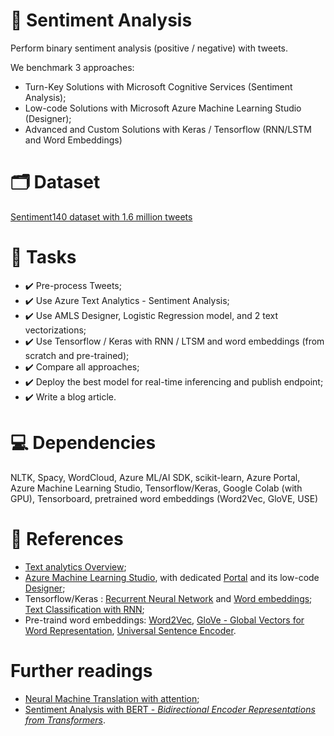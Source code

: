 # :dart: Sentiment Analysis
Perform binary sentiment analysis (positive / negative) with tweets.

We benchmark 3 approaches:
- Turn-Key Solutions with Microsoft Cognitive Services (Sentiment Analysis);
- Low-code Solutions with Microsoft Azure Machine Learning Studio (Designer);
- Advanced and Custom Solutions with Keras / Tensorflow (RNN/LSTM and Word Embeddings)

# :card_index_dividers: Dataset
[Sentiment140 dataset with 1.6 million tweets](https://www.kaggle.com/kazanova/sentiment140)

# :scroll: Tasks
- :heavy_check_mark: Pre-process Tweets;
- :heavy_check_mark: Use Azure Text Analytics - Sentiment Analysis;
- :heavy_check_mark: Use AMLS Designer, Logistic Regression model, and 2 text vectorizations;
- :heavy_check_mark: Use Tensorflow / Keras with RNN / LTSM and word embeddings (from scratch and pre-trained);
- :heavy_check_mark: Compare all approaches;
- :heavy_check_mark: Deploy the best model for real-time inferencing and publish endpoint;
- :heavy_check_mark: Write a blog article.

# :computer: Dependencies
NLTK, Spacy, WordCloud, Azure ML/AI SDK, scikit-learn, Azure Portal, Azure Machine Learning Studio, Tensorflow/Keras, Google Colab (with GPU), Tensorboard, pretrained word embeddings (Word2Vec, GloVE, USE)

# :pushpin: References 
- [Text analytics Overview](https://azure.microsoft.com/fr-fr/services/cognitive-services/text-analytics/);
- [Azure Machine Learning Studio](https://azure.microsoft.com/fr-fr/services/machine-learning/#product-overview), with dedicated [Portal](https://ml.azure.com/) and its low-code [Designer](https://azure.microsoft.com/fr-fr/services/machine-learning/designer/#features);
- Tensorflow/Keras : [Recurrent Neural Network](https://www.tensorflow.org/guide/keras/rnn) and [Word embeddings](https://www.tensorflow.org/text/guide/word_embeddings); [Text Classification with RNN](https://www.tensorflow.org/text/tutorials/text_classification_rnn);
- Pre-traind word embeddings: [Word2Vec](https://www.tensorflow.org/tutorials/text/word2vec), [GloVe - Global Vectors for Word Representation](https://nlp.stanford.edu/projects/glove/), [Universal Sentence Encoder](https://tfhub.dev/google/universal-sentence-encoder/4).

# Further readings
- [Neural Machine Translation with attention](https://www.tensorflow.org/text/tutorials/nmt_with_attention);
- [Sentiment Analysis with BERT - *Bidirectional Encoder Representations from Transformers*](https://www.tensorflow.org/text/tutorials/classify_text_with_bert).
